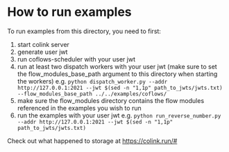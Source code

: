 # How to run examples
To run examples from this directory, you need to first:
1. start colink server
2. generate user jwt
3. run coflows-scheduler with your user jwt
4. run at least two dispatch workers with your user jwt (make sure to set the flow_modules_base_path argument to this directory when starting the workers)
e.g.
``python dispatch_worker.py --addr http://127.0.0.1:2021 --jwt $(sed -n "1,1p" path_to_jwts/jwts.txt) --flow_modules_base_path ../../examples/coflows/``
5. make sure the flow_modules directory contains the flow modules referenced in the examples you wish to run
6. run the examples with your user jwt
e.g.
``python run_reverse_number.py  --addr http://127.0.0.1:2021 --jwt $(sed -n "1,1p" path_to_jwts/jwts.txt)``

Check out what happened to storage at https://colink.run/#
